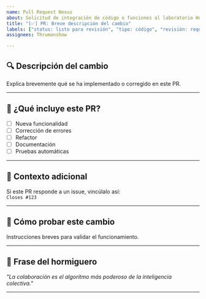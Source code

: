 ```yaml
---
name: Pull Request Nexus
about: Solicitud de integración de código o funciones al laboratorio HormigasAIS
title: "[✅] PR: Breve descripción del cambio"
labels: ["status: listo para revisión", "tipo: código", "revisión: requerida"]
assignees: Thrumanshow

---
```


## 🔍 Descripción del cambio

Explica brevemente qué se ha implementado o corregido en este PR.

---

## 🧪 ¿Qué incluye este PR?

- [ ] Nueva funcionalidad
- [ ] Corrección de errores
- [ ] Refactor
- [ ] Documentación
- [ ] Pruebas automáticas

---

## 🧠 Contexto adicional

Si este PR responde a un issue, vincúlalo así:  
`Closes #123`

---

## 🧪 Cómo probar este cambio

Instrucciones breves para validar el funcionamiento.

---

## 🐜 Frase del hormiguero

*"La colaboración es el algoritmo más poderoso de la inteligencia colectiva."*

---
